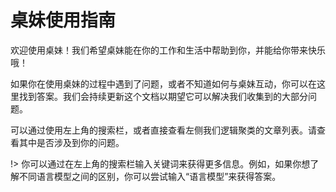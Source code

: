 # 桌妹使用指南

欢迎使用桌妹！我们希望桌妹能在你的工作和生活中帮助到你，并能给你带来快乐哦！

如果你在使用桌妹的过程中遇到了问题，或者不知道如何与桌妹互动，你可以在这里找到答案。我们会持续更新这个文档以期望它可以解决我们收集到的大部分问题。

可以通过使用左上角的搜索栏，或者直接查看左侧我们逻辑聚类的文章列表。请查看其中是否涉及到你的问题。

!> 你可以通过在左上角的搜索栏输入关键词来获得更多信息。例如，如果你想了解不同语言模型之间的区别，你可以尝试输入“语言模型”来获得答案。

